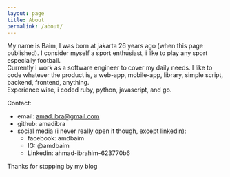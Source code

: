```yaml
---
layout: page
title: About
permalink: /about/
---
```


My name is Baim, I was born at jakarta 26 years ago (when this page published). I consider myself a sport enthusiast, i like to play any sport especially football.<br />
Currently i work as a software engineer to cover my daily needs. I like to code whatever the product is, a web-app, mobile-app, library, simple script, backend, frontend, anything.<br />
Experience wise, i coded ruby, python, javascript, and go.<br />

Contact:
* email: amad.ibra@gmail.com <br />
* github: amadibra <br />
* social media (i never really open it though, except linkedin): <br />
  * facebook: amdbaim <br />
  * IG: @amdbaim <br />
  * Linkedin: ahmad-ibrahim-623770b6 <br />

Thanks for stopping by my blog
